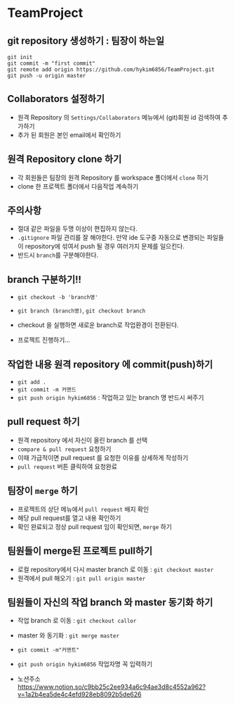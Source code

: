 # TeamProject

## git repository 생성하기 : 팀장이 하는일
```
git init
git commit -m "first commit"
git remote add origin https://github.com/hykim6856/TeamProject.git
git push -u origin master
```

## Collaborators 설정하기
* 원격 Repository 의 `Settings/Collaborators` 메뉴에서 (git)회원 id 검색하여 추가하기
* 추가 된 회원은 본인 email에서 확인하기

## 원격 Repository clone 하기
* 각 회원들은 팀장의 원격 Repository 를 workspace 폴더에서 `clone` 하기
* clone 한 프로젝트 폴더에서 다음작업 계속하기

## 주의사항
* 절대 같은 파일을 두명 이상이 편집하지 않는다.
* `.gitignore` 파일 관리를 잘 해야한다. 만약 ide 도구중 자동으로 변경되는 파일들이 repository에 섞여서 push 될 경우 여러가지 문제를 일으킨다.
* 반드시 `branch`를 구분해야한다.

## branch 구분하기!!
* `git checkout -b 'branch명'`
* `git branch (branch명)`, `git checkout branch`
* checkout 을 실행하면 새로운 branch로 작업환경이 전환된다.

* 프로젝트 진행하기...

## 작업한 내용 원격 repository 에 commit(push)하기
* `git add .`
* `git commit -m 커맨드`
* `git push origin hykim6856` : 작업하고 있는 branch 명 반드시 써주기

## pull request 하기
* 원격 repository 에서 자신이 올린 branch 를 선택 
* `compare & pull request` 요청하기
* 이때 가급적이면 pull request 를 요청한 이유를 상세하게 작성하기
* `pull request` 버튼 클릭하여 요청완료

## 팀장이 `merge` 하기
* 프로젝트의 상단 메뉴에서 `pull request` 배지 확인
* 해당 pull request를 열고 내용 확인하기
* 확인 완료되고 정상 pull request 임이 확인되면, `merge` 하기

## 팀원들이 merge된 프로젝트 pull하기
* 로컬 repository에서 다시 master branch 로 이동 : `git checkout master`
* 원격에서 pull 해오기 : `git pull origin master`

## 팀원들이 자신의 작업 branch 와 master 동기화 하기
* 작업 branch 로 이동 : `git checkout callor`
* master 와 동기화 : `git merge master`

* `git commit -m"커맨트"`
* `git push origin hykim6856` 작업자명 꼭 입력하기

* 노션주소 https://www.notion.so/c9bb25c2ee934a6c94ae3d8c4552a962?v=1a2b4ea5de4c4efd928eb8092b5de626
